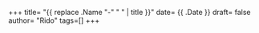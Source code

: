 +++
title= "{{ replace .Name "-" " " | title }}"
date= {{ .Date }}
draft= false
author= "Rido"
tags=[]
+++

